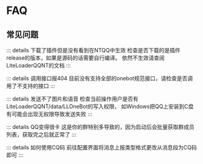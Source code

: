 # FAQ
## 常见问题
::: details 下载了插件但是没有看到在NTQQ中生效
检查是否下载的是插件release的版本，如果是源码的话需要自行编译。
依然不生效请查阅LiteLoaderQQNT的文档
::: 

::: details 调用接口报404
目前没有支持全部的onebot规范接口，请检查是否调用了不支持的接口
::: 

::: details 发送不了图片和语音
检查当前操作用户是否有LiteLoaderQQNT/data/LLOneBot的写入权限，
如Windows把QQ上安装到C盘有可能会出现无权限导致发送失败
::: 

::: details QQ变得很卡
这是你的群特别多导致的，因为启动后会批量获取群成员列表，获取完之后就正常了
::: 

::: details 如何使用CQ码
前往配置界面将消息上报类型格式更改从消息段为CQ码即可
::: 